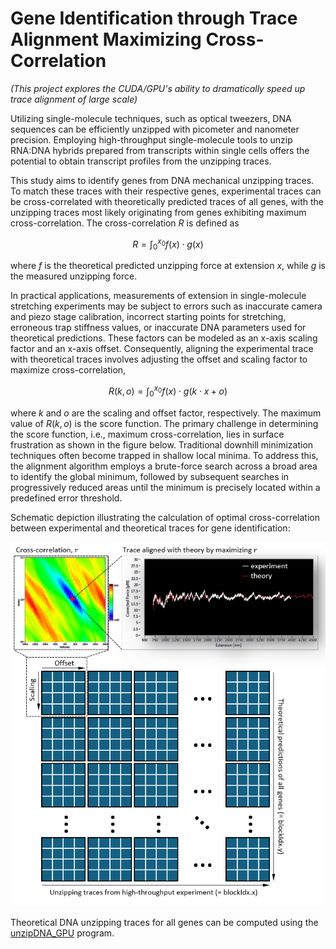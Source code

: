 # Gene Identification through Trace Alignment Maximizing Cross-Correlation  

*(This project explores the CUDA/GPU's ability to dramatically speed up trace alignment of large scale)*  

Utilizing single-molecule techniques, such as optical tweezers, DNA sequences can be efficiently unzipped with picometer and nanometer precision. Employing high-throughput single-molecule tools to unzip RNA:DNA hybrids prepared from transcripts within single cells offers the potential to obtain transcript profiles from the unzipping traces.  

This study aims to identify genes from DNA mechanical unzipping traces. To match these traces with their respective genes, experimental traces can be cross-correlated with theoretically predicted traces of all genes, with the unzipping traces most likely originating from genes exhibiting maximum cross-correlation. The cross-correlation $R$ is defined as  

$$R=\int_{0}^{x_0}f(x) \cdot g(x)$$  

where $f$ is the theoretical predicted unzipping force at extension $x$, while $g$ is the measured unzipping force.  

In practical applications, measurements of extension in single-molecule stretching experiments may be subject to errors such as inaccurate camera and piezo stage calibration, incorrect starting points for stretching, erroneous trap stiffness values, or inaccurate DNA parameters used for theoretical predictions. These factors can be modeled as an x-axis scaling factor and an x-axis offset. Consequently, aligning the experimental trace with theoretical traces involves adjusting the offset and scaling factor to maximize cross-correlation,  

$$R(k,o)=\int_{0}^{x_0}f(x) \cdot g(k \cdot x+o)$$  

where $k$ and $o$ are the scaling and offset factor, respectively. The maximum value of $R(k,o)$ is the score function. The primary challenge in determining the score function, i.e., maximum cross-correlation, lies in surface frustration as shown in the figure below. Traditional downhill minimization techniques often become trapped in shallow local minima. To address this, the alignment algorithm employs a brute-force search across a broad area to identify the global minimum, followed by subsequent searches in progressively reduced areas until the minimum is precisely located within a predefined error threshold.

Schematic depiction illustrating the calculation of optimal cross-correlation between experimental and theoretical traces for gene identification:  

![image](reference/schematics.png)

Theoretical DNA unzipping traces for all genes can be computed using the [unzipDNA_GPU](https://github.com/Taomihog/unzipDNA_GPU) program.

